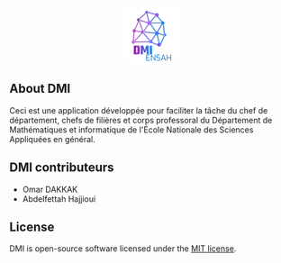 <p align="center"><img src="/public/logoDept.png" width="100px" height="100px"></p>

## About DMI 

Ceci est une application développée pour faciliter la tâche du chef de département, chefs de filières et corps professoral du Département de Mathématiques et informatique de l'École Nationale des Sciences Appliquées en général.

## DMI contributeurs

- Omar DAKKAK
- Abdelfettah Hajjioui

## License

DMI is open-source software licensed under the [MIT license](https://opensource.org/licenses/MIT).
